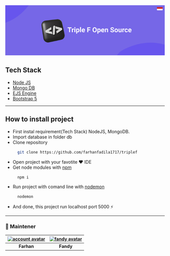 ## [![cover][]][cover]

## Tech Stack
* [Node JS](https://nodejs.org/en/)
* [Mongo DB](https://www.mongodb.com/try/download/community)
* [EJS Engine](https://ejs.co/)
* [Bootstrap 5](https://getbootstrap.com/docs/5.0/)

---

## How to install project
* First instal requirement(Tech Stack) NodeJS, MongoDB.
* Import database in folder db
* Clone repository
  ```sh
    git clone https://github.com/farhanfadila1717/triplef
  ```
* Open project with your favotite ❤️ IDE
* Get node modules with [npm](https://www.npmjs.com/)
  ```sh
    npm i
  ```
* Run project with comand line with [nodemon](https://www.npmjs.com/package/nodemon)
  ```sh
    nodemon
  ```
* And done, this project run localhost port 5000 ⚡

---

### 🚧 Maintener
| [![account avatar][]][github account]|[![fandy avatar][]][fandy account]|
| :-----: |:-----: |
|   **Farhan**  |**Fandy**|


 <br>

[cover]: https://github.com/farhanfadila1717/triplef/blob/master/cover.png
[account avatar]: https://avatars.githubusercontent.com/u/43161050?s=80
[github account]: https://github.com/farhanfadila1717
[fandy avatar]: https://avatars.githubusercontent.com/u/22866777?s=80
[fandy account]: https://github.com/fandyramadhan
